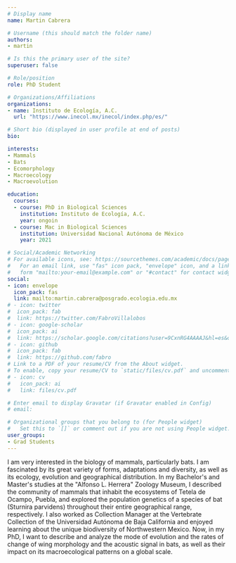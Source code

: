 ```yaml
---
# Display name
name: Martin Cabrera

# Username (this should match the folder name)
authors:
- martin

# Is this the primary user of the site?
superuser: false

# Role/position
role: PhD Student

# Organizations/Affiliations
organizations:
- name: Instituto de Ecología, A.C. 
  url: "https://www.inecol.mx/inecol/index.php/es/"

# Short bio (displayed in user profile at end of posts)
bio: 

interests:
- Mammals
- Bats
- Ecomorphology
- Macroecology
- Macroevolution

education:
  courses:
  - course: PhD in Biological Sciences
    institution: Instituto de Ecología, A.C.
    year: ongoin
  - course: Mac in Biological Sciences
    institution: Universidad Nacional Autónoma de México
    year: 2021

# Social/Academic Networking
# For available icons, see: https://sourcethemes.com/academic/docs/page-builder/#icons
#   For an email link, use "fas" icon pack, "envelope" icon, and a link in the
#   form "mailto:your-email@example.com" or "#contact" for contact widget.
social:
- icon: envelope
  icon_pack: fas
  link: mailto:martin.cabrera@posgrado.ecologia.edu.mx
# - icon: twitter
#  icon_pack: fab
#  link: https://twitter.com/FabroVillalobos
# - icon: google-scholar
#  icon_pack: ai
#  link: https://scholar.google.com/citations?user=9CxnRG4AAAAJ&hl=es&oi=ao
# - icon: github
#  icon_pack: fab
#  link: https://github.com/fabro
# Link to a PDF of your resume/CV from the About widget.
# To enable, copy your resume/CV to `static/files/cv.pdf` and uncomment the lines below.
# - icon: cv
#   icon_pack: ai
#   link: files/cv.pdf

# Enter email to display Gravatar (if Gravatar enabled in Config)
# email: 

# Organizational groups that you belong to (for People widget)
#   Set this to `[]` or comment out if you are not using People widget.
user_groups:
- Grad Students
---
```


I am very interested in the biology of mammals, particularly bats. I am fascinated by its great variety of forms, adaptations and diversity, as well as its ecology, evolution and geographical distribution. In my Bachelor's and Master's studies at the "Alfonso L. Herrera" Zoology Museum, I described the community of mammals that inhabit the ecosystems of Tetela de Ocampo, Puebla, and explored the population genetics of a species of bat (Sturnira parvidens) throughout their entire geographical range, respectively. I also worked as Collection Manager at the Vertebrate Collection of the Universidad Autónoma de Baja California and enjoyed learning about the unique biodiversity of Northwestern Mexico. Now, in my PhD, I want to describe and analyze the mode of evolution and the rates of change of wing morphology and the acoustic signal in bats, as well as their impact on its macroecological patterns on a global scale.
